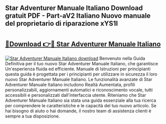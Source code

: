 ## Star Adventurer Manuale Italiano Download gratuit PDF - Part-aV2 Italiano Nuovo manuale del proprietario di riparazione xYS1I

# <h2><a href="http://dfgsypa.blite.top/?on=Star+Adventurer+Manuale+Italiano">🔗Download 👉🔴 Star Adventurer Manuale Italiano</a></h2>

[![Star Adventurer Manuale Italiano download](https://i.imgur.com/lujVjoI.png)](http://dfgsypa.blite.top/?on=Star+Adventurer+Manuale+Italiano)
Benvenuto nella Guida Definitiva per il tuo nuovo Star Adventurer Manuale Italiano, che garantisce Un'esperienza fluida ed efficiente. Manuale di Istruzioni per principianti questa guida è progettata per i principianti per utilizzare in sicurezza il loro nuovo Star Adventurer Manuale Italiano. Le funzionalità avanzate di Star Adventurer Manuale Italiano includono Realtà Aumentata, profili personalizzabili, aggiornamenti automatici e riconoscimento vocale, tutti accessibili e personalizzati dall'interfaccia utente. Riteniamo che Star Adventurer Manuale Italiano sia stata una guida essenziale alla tua ricerca per comprendere le caratteristiche e le capacità del tuo nuovo articolo. Se hai bisogno di aiuto o hai domande, il nostro team di assistenza clienti è sempre a tua disposizione.
